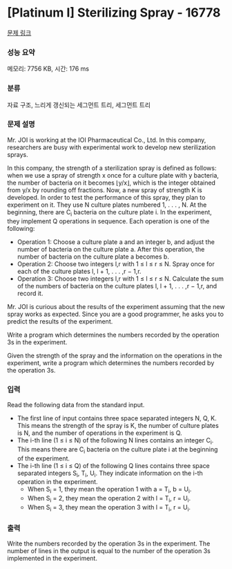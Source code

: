 # [Platinum I] Sterilizing Spray - 16778 

[문제 링크](https://www.acmicpc.net/problem/16778) 

### 성능 요약

메모리: 7756 KB, 시간: 176 ms

### 분류

자료 구조, 느리게 갱신되는 세그먼트 트리, 세그먼트 트리

### 문제 설명

<p>Mr. JOI is working at the IOI Pharmaceutical Co., Ltd. In this company, researchers are busy with experimental work to develop new sterilization sprays.</p>

<p>In this company, the strength of a sterilization spray is defined as follows: when we use a spray of strength x once for a culture plate with y bacteria, the number of bacteria on it becomes ⌊y/x⌋, which is the integer obtained from y/x by rounding off fractions. Now, a new spray of strength K is developed. In order to test the performance of this spray, they plan to experiment on it. They use N culture plates numbered 1, . . . , N. At the beginning, there are C<sub>i</sub> bacteria on the culture plate i. In the experiment, they implement Q operations in sequence. Each operation is one of the following:</p>

<ul>
	<li>Operation 1: Choose a culture plate a and an integer b, and adjust the number of bacteria on the culture plate a. After this operation, the number of bacteria on the culture plate a becomes b.</li>
	<li>Operation 2: Choose two integers l,r with 1 ≤ l ≤ r ≤ N. Spray once for each of the culture plates l, l + 1, . . . ,r − 1,r.</li>
	<li>Operation 3: Choose two integers l,r with 1 ≤ l ≤ r ≤ N. Calculate the sum of the numbers of bacteria on the culture plates l, l + 1, . . . ,r − 1,r, and record it.</li>
</ul>

<p>Mr. JOI is curious about the results of the experiment assuming that the new spray works as expected. Since you are a good programmer, he asks you to predict the results of the experiment.</p>

<p>Write a program which determines the numbers recorded by the operation 3s in the experiment.</p>

<p>Given the strength of the spray and the information on the operations in the experiment, write a program which determines the numbers recorded by the operation 3s.</p>

### 입력 

 <p>Read the following data from the standard input.</p>

<ul>
	<li>The first line of input contains three space separated integers N, Q, K. This means the strength of the spray is K, the number of culture plates is N, and the number of operations in the experiment is Q.</li>
	<li>The i-th line (1 ≤ i ≤ N) of the following N lines contains an integer C<sub>i</sub>. This means there are C<sub>i</sub> bacteria on the culture plate i at the beginning of the experiment.</li>
	<li>The i-th line (1 ≤ i ≤ Q) of the following Q lines contains three space separated integers S<sub>i</sub>, T<sub>i</sub>, U<sub>i</sub>. They indicate information on the i-th operation in the experiment.
	<ul>
		<li>When S<sub>i</sub> = 1, they mean the operation 1 with a = T<sub>i</sub>, b = U<sub>i</sub>.</li>
		<li>When S<sub>i</sub> = 2, they mean the operation 2 with l = T<sub>i</sub>, r = U<sub>i</sub>.</li>
		<li>When S<sub>i</sub> = 3, they mean the operation 3 with l = T<sub>i</sub>, r = U<sub>i</sub>.</li>
	</ul>
	</li>
</ul>

### 출력 

 <p>Write the numbers recorded by the operation 3s in the experiment. The number of lines in the output is equal to the number of the operation 3s implemented in the experiment.</p>

